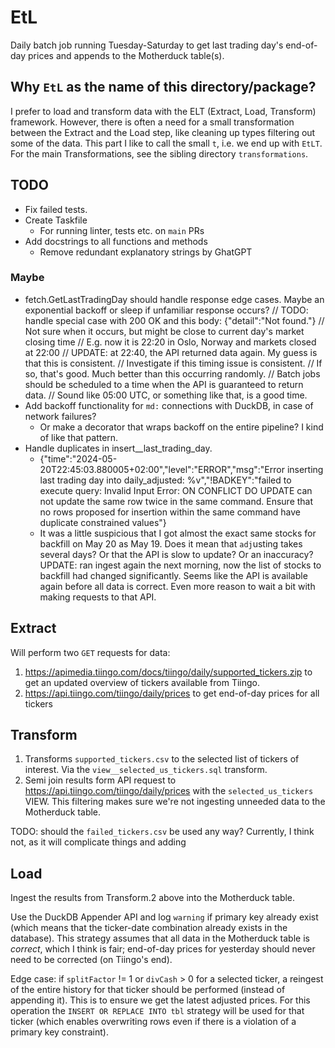 # EtL

Daily batch job running Tuesday-Saturday to get last trading day's end-of-day prices
and appends to the Motherduck table(s).

## Why `EtL` as the name of this directory/package?

I prefer to load and transform data with the ELT (Extract, Load, Transform) framework. However, there is often a need for a small transformation between the Extract and the Load step, like cleaning up types filtering out some of the data. This part I like to call the small `t`, i.e. we end up with `EtLT`. For the main Transformations, see the sibling directory `transformations`.

## TODO

- Fix failed tests.
- Create Taskfile
  - For running linter, tests etc. on `main` PRs
- Add docstrings to all functions and methods
  - Remove redundant explanatory strings by GhatGPT


### Maybe

- fetch.GetLastTradingDay should handle response edge cases. Maybe an exponential backoff or
  sleep if unfamiliar response occurs?
  // TODO: handle special case with 200 OK and this body: {"detail":"Not found."}
  // Not sure when it occurs, but might be close to current day's market closing time
  // E.g. now it is 22:20 in Oslo, Norway and markets closed at 22:00
  // UPDATE: at 22:40, the API returned data again. My guess is that this is consistent.
  // Investigate if this timing issue is consistent.
  // If so, that's good. Much better than this occurring randomly.
  // Batch jobs should be scheduled to a time when the API is guaranteed to return data.
  // Sound like 05:00 UTC, or something like that, is a good time.
- Add backoff functionality for `md:` connections with DuckDB, in case of network failures?
  - Or make a decorator that wraps backoff on the entire pipeline? I kind of like that pattern.
- Handle duplicates in insert__last_trading_day.
  - {"time":"2024-05-20T22:45:03.880005+02:00","level":"ERROR","msg":"Error inserting last trading day into daily_adjusted: %v","!BADKEY":"failed to execute query: Invalid Input Error: ON CONFLICT DO UPDATE can not update the same row twice in the same command. Ensure that no rows proposed for insertion within the same command have duplicate constrained values"}
  - It was a little suspicious that I got almost the exact same stocks for backfill on May 20 as May 19.
    Does it mean that `adj`usting takes several days? Or that the API is slow to update? Or an inaccuracy?
    UPDATE: ran ingest again the next morning, now the list of stocks to backfill had changed significantly. Seems like
    the API is available again before all data is correct. Even more reason to wait a bit with making requests to that API.


## Extract

Will perform two `GET` requests for data:

1. https://apimedia.tiingo.com/docs/tiingo/daily/supported_tickers.zip to get an updated
overview of tickers available from Tiingo.
2. https://api.tiingo.com/tiingo/daily/prices to get end-of-day prices for all tickers

## Transform

1. Transforms `supported_tickers.csv` to the selected list of tickers of interest. Via the
`view__selected_us_tickers.sql` transform.
2. Semi join results form API request to https://api.tiingo.com/tiingo/daily/prices with the
`selected_us_tickers` VIEW. This filtering makes sure we're not ingesting unneeded data to
the Motherduck table.

TODO: should the `failed_tickers.csv` be used any way? Currently, I think not, as it will complicate
things and adding

## Load

Ingest the results from Transform.2 above into the Motherduck table.

Use the DuckDB Appender API and log `warning` if primary key already exist (which means
that the ticker-date combination already exists in the database). This strategy assumes that
all data in the Motherduck table is _correct_, which I think is fair; end-of-day prices for yesterday
should never need to be corrected (on Tiingo's end).

Edge case: if `splitFactor` != 1 or `divCash` > 0 for a selected ticker, a reingest of the entire history
for that ticker should be performed (instead of appending it). This is to ensure we get the latest adjusted
prices. For this operation the `INSERT OR REPLACE INTO tbl` strategy will be used for that ticker (which
enables overwriting rows even if there is a violation of a primary key constraint).
